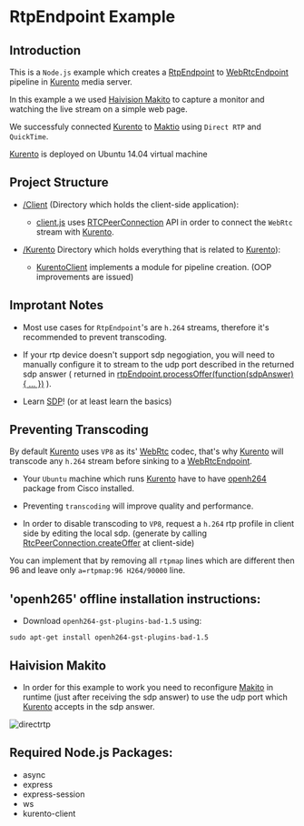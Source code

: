 # RtpEndpoint Example

## Introduction

This is a `Node.js` example which creates a [RtpEndpoint](1) to [WebRtcEndpoint](2) pipeline in [Kurento](4) media server. 

In this example a we used [Haivision Makito](3) to capture a monitor and watching the live stream on a simple web page.

We successfuly connected [Kurento](4) to [Maktio](3) using `Direct RTP` and `QuickTime`.

[Kurento](4) is deployed on Ubuntu 14.04 virtual machine

## Project Structure

* [/Client](https://github.com/givo/kurento-rtpendpoint/tree/master/client) (Directory which holds the client-side application): 
  + [client.js](https://github.com/givo/kurento-rtpendpoint/blob/master/client/client.js) uses [RTCPeerConnection](https://developer.mozilla.org/en-US/docs/Web/API/RTCPeerConnection) API in order to connect the `WebRtc` stream with [Kurento](4).
  
* [/Kurento](https://github.com/givo/kurento-rtpendpoint/tree/master/Kurento) Directory which holds everything that is related to [Kurento](4)):
  + [KurentoClient](https://github.com/givo/kurento-rtpendpoint/blob/master/Kurento/KurentoClient.js) implements a module for pipeline creation. (OOP improvements are issued)

## Improtant Notes

* Most use cases for `RtpEndpoint`'s are `h.264` streams, therefore it's recommended to prevent transcoding.

* If your rtp device doesn't support sdp negogiation, you will need to manually configure it to stream to the udp port described in the returned sdp answer ( returned in [rtpEndpoint.processOffer(function(sdpAnswer){ ... })](9) ).

* Learn [SDP](7)! (or at least learn the basics)

## Preventing Transcoding

By default [Kurento](4) uses `VP8` as its' [WebRtc](6) codec, that's why [Kurento](4) will transcode any `h.264` stream before sinking to a [WebRtcEndpoint](2).

* Your `Ubuntu` machine which runs [Kurento](4) have to have [openh264](5) package from Cisco installed.

* Preventing `transcoding` will improve quality and performance.

* In order to disable transcoding to `VP8`, request a `h.264` rtp profile in client side by editing the local sdp. (generate by calling [RtcPeerConnection.createOffer](8) at client-side)

You can implement that by removing all `rtpmap` lines which are different then 96 and leave only `a=rtpmap:96 H264/90000` line.

## 'openh265' offline installation instructions:

 * Download `openh264-gst-plugins-bad-1.5` using:
 
```
sudo apt-get install openh264-gst-plugins-bad-1.5
```

## Haivision Makito

* In order for this example to work you need to reconfigure [Makito](3) in runtime (just after receiving the sdp answer) to use the udp port which [Kurento](4) accepts in the sdp answer.

![directrtp](https://user-images.githubusercontent.com/11993599/32729751-7cb526d6-c88d-11e7-8eb5-29e1b17cc117.png)

## Required Node.js Packages:

* async
* express
* express-session
* ws
* kurento-client

[1]: https://doc-kurento.readthedocs.io/en/latest/_static/langdoc/jsdoc/kurento-client-js/module-elements.RtpEndpoint.html
[2]: https://doc-kurento.readthedocs.io/en/latest/_static/langdoc/jsdoc/kurento-client-js/module-elements.WebRtcEndpoint.html
[3]: https://www.haivision.com/products/makito-series/makito-x-h264/
[4]: https://www.kurento.org/whats-kurento
[5]: https://github.com/cisco/openh264
[6]: https://webrtc.org/
[7]: https://tools.ietf.org/html/rfc4566
[8]: https://developer.mozilla.org/en-US/docs/Web/API/RTCPeerConnection/createOffer
[9]: https://doc-kurento.readthedocs.io/en/latest/_static/langdoc/jsdoc/kurento-client-js/module-core_abstracts.SdpEndpoint.html#processOffer

